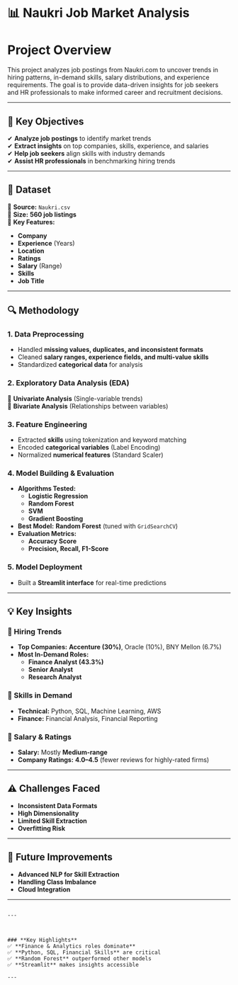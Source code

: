 
# **📊 Naukri Job Market Analysis**  
# **Project Overview**
This project analyzes job postings from Naukri.com to uncover trends in hiring patterns, in-demand skills, salary distributions, and experience requirements. The goal is to provide data-driven insights for job seekers and HR professionals to make informed career and recruitment decisions.



---

## **🎯 Key Objectives**  
✔ **Analyze job postings** to identify market trends  
✔ **Extract insights** on top companies, skills, experience, and salaries  
✔ **Help job seekers** align skills with industry demands  
✔ **Assist HR professionals** in benchmarking hiring trends  

---

## **📂 Dataset**  
📌 **Source:** `Naukri.csv`  
📌 **Size:** **560 job listings**  
📌 **Key Features:**  
- **Company**  
- **Experience** (Years)  
- **Location**  
- **Ratings**  
- **Salary** (Range)  
- **Skills**  
- **Job Title**  

---

## **🔍 Methodology**  

### **1. Data Preprocessing**  
- Handled **missing values, duplicates, and inconsistent formats**  
- Cleaned **salary ranges, experience fields, and multi-value skills**  
- Standardized **categorical data** for analysis  

### **2. Exploratory Data Analysis (EDA)**  
🔹 **Univariate Analysis** (Single-variable trends)  
🔹 **Bivariate Analysis** (Relationships between variables)  

### **3. Feature Engineering**  
- Extracted **skills** using tokenization and keyword matching  
- Encoded **categorical variables** (Label Encoding)  
- Normalized **numerical features** (Standard Scaler)  

### **4. Model Building & Evaluation**  
- **Algorithms Tested:**  
  - **Logistic Regression**  
  - **Random Forest**  
  - **SVM**  
  - **Gradient Boosting**  
- **Best Model:** **Random Forest** (tuned with `GridSearchCV`)  
- **Evaluation Metrics:**  
  - **Accuracy Score**  
  - **Precision, Recall, F1-Score**  

### **5. Model Deployment**  
- Built a **Streamlit interface** for real-time predictions  

---

## **💡 Key Insights**  

### **📌 Hiring Trends**  
- **Top Companies:** **Accenture (30%)**, Oracle (10%), BNY Mellon (6.7%)  
- **Most In-Demand Roles:**  
  - **Finance Analyst (43.3%)**  
  - **Senior Analyst**  
  - **Research Analyst**  

### **📌 Skills in Demand**  
- **Technical:** Python, SQL, Machine Learning, AWS  
- **Finance:** Financial Analysis, Financial Reporting  

### **📌 Salary & Ratings**  
- **Salary:** Mostly **Medium-range**  
- **Company Ratings:** **4.0–4.5** (fewer reviews for highly-rated firms)  

---

## **⚠ Challenges Faced**  
- **Inconsistent Data Formats**  
- **High Dimensionality**  
- **Limited Skill Extraction**  
- **Overfitting Risk**  

---

## **🚀 Future Improvements**  
- **Advanced NLP for Skill Extraction**  
- **Handling Class Imbalance**  
- **Cloud Integration**  

---


```

---



### **Key Highlights**  
✅ **Finance & Analytics roles dominate**  
✅ **Python, SQL, Financial Skills** are critical  
✅ **Random Forest** outperformed other models  
✅ **Streamlit** makes insights accessible  

---

